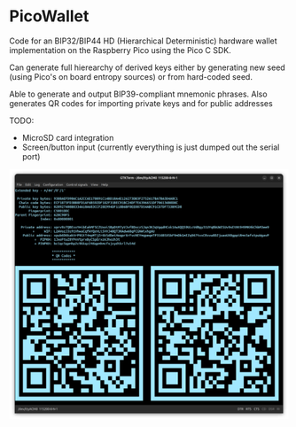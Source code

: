 # PicoWallet
Code for an BIP32/BIP44 HD (Hierarchical Deterministic) hardware wallet implementation on the Raspberry Pico using the Pico C SDK.

Can generate full hierearchy of derived keys either by generating new seed (using Pico's on board entropy sources) or from hard-coded seed. 

Able to generate and output BIP39-compliant mnemonic phrases. Also generates QR codes for importing private keys and for public addresses

TODO:
- MicroSD card integration
- Screen/button input (currently everything is just dumped out the serial port)

![Screenshot of serial terminal connected to PicoWallet](/images/serial_screenshot.png)

